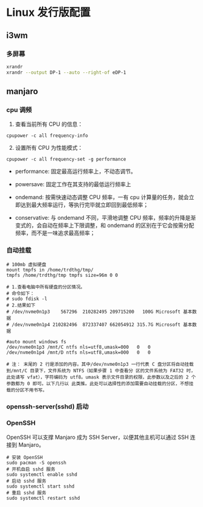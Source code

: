 # Linux 发行版配置

## i3wm

### 多屏幕

```sh
xrandr
xrandr --output DP-1 --auto --right-of eDP-1
```


## manjaro

### cpu 调频

1. 查看当前所有 CPU 的信息：

```shell
cpupower -c all frequency-info
```

2. 设置所有 CPU 为性能模式：

```shell
cpupower -c all frequency-set -g performance
```

- performance: 固定最高运行频率上，不动态调节。

- powersave: 固定工作在其支持的最低运行频率上

- ondemand: 按需快速动态调整 CPU 频率，一有 cpu 计算量的任务，就会立即达到最大频率运行，等执行完毕就立即回到最低频率；

- conservative:
  与 ondemand 不同，平滑地调整 CPU 频率，频率的升降是渐变式的，会自动在频率上下限调整，和 ondemand 的区别在于它会按需分配频率，而不是一味追求最高频率；

### 自动挂载

```shell
# 100mb 虚拟硬盘
mount tmpfs in /home/trdthg/tmp/
tmpfs /home/trdthg/tmp tmpfs size=96m 0 0

# 1.查看电脑中所有硬盘的分区情况。
# 命令如下：
# sudo fdisk -l
# 2.结果如下
# /dev/nvme0n1p3    567296  210282495 209715200   100G Microsoft 基本数据
# /dev/nvme0n1p4 210282496  872337407 662054912 315.7G Microsoft 基本数据

#auto mount windows fs
/dev/nvme0n1p3 /mnt/C ntfs nls=utf8,umask=000   0   0
/dev/nvme0n1p4 /mnt/D ntfs nls=utf8,umask=000   0   0

# 注： 末尾的 2 行是添加的内容。其中/dev/nvme0n1p3 一行代表 C 盘分区将自动挂载到/mnt/C 目录下，文件系统为 NTFS（如果步骤 1 中查看分 区的文件系统为 FAT32 时，此处请写 vfat），字符编码为 utf8。umask 表示文件目录的权限，此参数以及之后的 2 个参数都为 0 即可。以下几行以 此类推。此处可以选择性的添加需要自动挂载的分区，不想挂载的分区不用书写。
```

### openssh-server(sshd) 启动

### OpenSSH

OpenSSH 可以支撑 Manjaro 成为 SSH Server，以便其他主机可以通过 SSH 连接到 Manjaro。

```shell
# 安装 OpenSSH
sudo pacman -S openssh
# 开机自启 sshd 服务
sudo systemctl enable sshd
# 启动 sshd 服务
sudo systemctl start sshd
# 重启 sshd 服务
sudo systemctl restart sshd
```
